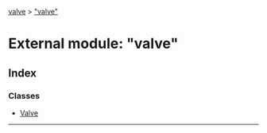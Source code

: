 [valve](../README.md) > ["valve"](../modules/_valve_.md)



# External module: "valve"

## Index

### Classes

* [Valve](../classes/_valve_.valve.md)



---
